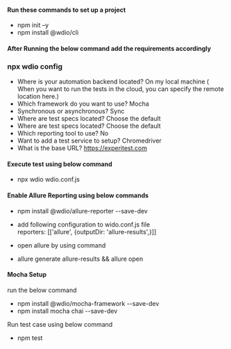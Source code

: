 #### Run these commands to set up a project 
- npm init –y
- npm install @wdio/cli

#### After Running the below command add the requirements accordingly
### npx wdio config
- Where is your automation backend located? On my local machine ( When you want to run the tests in the cloud, you can specify the remote location here.)
- Which framework do you want to use? Mocha
- Synchronous or asynchronous? Sync
- Where are test specs located? Choose the default
- Where are test specs located? Choose the default
- Which reporting tool to use? No
- Want to add a test service to setup? Chromedriver
- What is the base URL? https://experitest.com

#### Execute test using below command
- npx wdio wdio.conf.js


#### Enable Allure Reporting using below commands
- npm install @wdio/allure-reporter --save-dev
- add following configuration to wido.conf.js file  
    reporters: [['allure', {outputDir: 'allure-results',}]]

- open allure by using command
- allure generate allure-results && allure open


#### Mocha Setup
run the below command
- npm install @wdio/mocha-framework --save-dev
- npm install mocha chai --save-dev

Run test case using below command
- npm test
